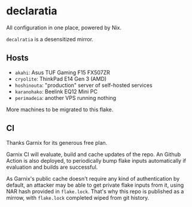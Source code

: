 # declaratia

All configuration in one place, powered by Nix.

`decalratia` is a desensitized mirror.

## Hosts

- `akahi`: Asus TUF Gaming F15 FX507ZR
- `cryolite`: ThinkPad E14 Gen 3 (AMD)
- `hoshinouta`: "production" server of self-hosted services
- `karanohako`: Beelink EQ12 Mini PC
- `perimadeia`: another VPS running nothing

More machines to be migrated to this flake.

## CI

Thanks Garnix for its generous free plan.

Garnix CI will evaluate, build and cache updates of the repo. An Github Action is also deployed, to periodically bump flake inputs automatically if evaluation and builds are successful.

As Garnix's public cache doesn't require any kind of authentication by default, an attacker may be able to get private flake inputs from it, using NAR hash provided in `flake.lock`. That's why this repo is published as a mirrow, with `flake.lock` completed wiped from git history.
